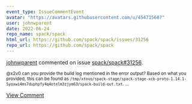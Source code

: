 ```yaml
---
event_type: IssueCommentEvent
avatar: "https://avatars.githubusercontent.com/u/45471568?"
user: johnwparent
date: 2022-06-24
repo_name: spack/spack
html_url: https://github.com/spack/spack/issues/31256
repo_url: https://github.com/spack/spack
---
```


<a href='https://github.com/johnwparent' target='_blank'>johnwparent</a> commented on issue <a href='https://github.com/spack/spack/issues/31256' target='_blank'>spack/spack#31256</a>.

<small>@x2v0 can you provide the build log mentioned in the error output? Based on what you provided, this can be found as  `/tmp/xtovo/spack-stage/spack-stage-xcb-proto-1.14.1-5yoxwi4ms7duphpfy4q4otelm3zjym63/spack-build-out.txt`. ...</small>

<a href='https://github.com/spack/spack/issues/31256' target='_blank'>View Comment</a>